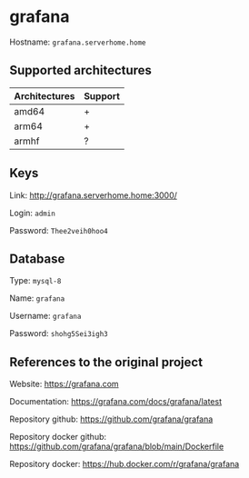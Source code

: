 # grafana

Hostname: `grafana.serverhome.home`

## Supported architectures

| Architectures | Support |
| :------------ | :------ |
| amd64         | +       |
| arm64         | +       |
| armhf         | ?       |

## Keys

Link: http://grafana.serverhome.home:3000/

Login: `admin`

Password: `Thee2veih0hoo4`

## Database

Type: `mysql-8`

Name: `grafana`

Username: `grafana`

Password: `shohg5Sei3igh3`

## References to the original project

Website: https://grafana.com

Documentation: https://grafana.com/docs/grafana/latest

Repository github: https://github.com/grafana/grafana

Repository docker github: https://github.com/grafana/grafana/blob/main/Dockerfile

Repository docker: https://hub.docker.com/r/grafana/grafana